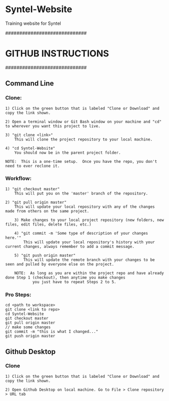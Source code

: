 # Syntel-Website
Training website for Syntel


#############################
#    GITHUB INSTRUCTIONS    #
#############################

## Command Line
	
### Clone:
	1) Click on the green button that is labeled "Clone or Download" and copy the link shown.

	2) Open a terminal window or Git Bash window on your machine and "cd" to wherever you want this project to live.

	3) "git clone <link>"
		This will clone the project repository to your local machine.

	4) "cd Syntel-Website"
		You should now be in the parent project folder.

	NOTE:  This is a one-time setup.  Once you have the repo, you don't need to ever reclone it.

### Workflow:
	1) "git checkout master"
		This will put you on the 'master' branch of the repository.

	2) "git pull origin master"
		This will update your local repository with any of the changes made from others on the same project.

		3) Make changes to your local project repository (new folders, new files, edit files, delete files, etc.)

		4) "git commit -m 'Some type of description of your changes here.'"
			This will update your local repository's history with your current changes, always remember to add a commit message.

		5) "git push origin master"
			This will update the remote branch with your changes to be seen and pulled by everyone else on the project.

		NOTE:  As long as you are within the project repo and have already done Step 1 (checkout), then anytime you make changes
				you just have to repeat Steps 2 to 5.

### Pro Steps:
	cd <path to workspace>
	git clone <link to repo>
	cd Syntel-Website
	git checkout master
	git pull origin master
	// make some changes
	git commit -m "this is what I changed..."
	git push origin master


## Github Desktop

### Clone
	1) Click on the green button that is labeled "Clone or Download" and copy the link shown.
	
	2) Open Github Desktop on local machine. Go to File > Clone repository > URL tab